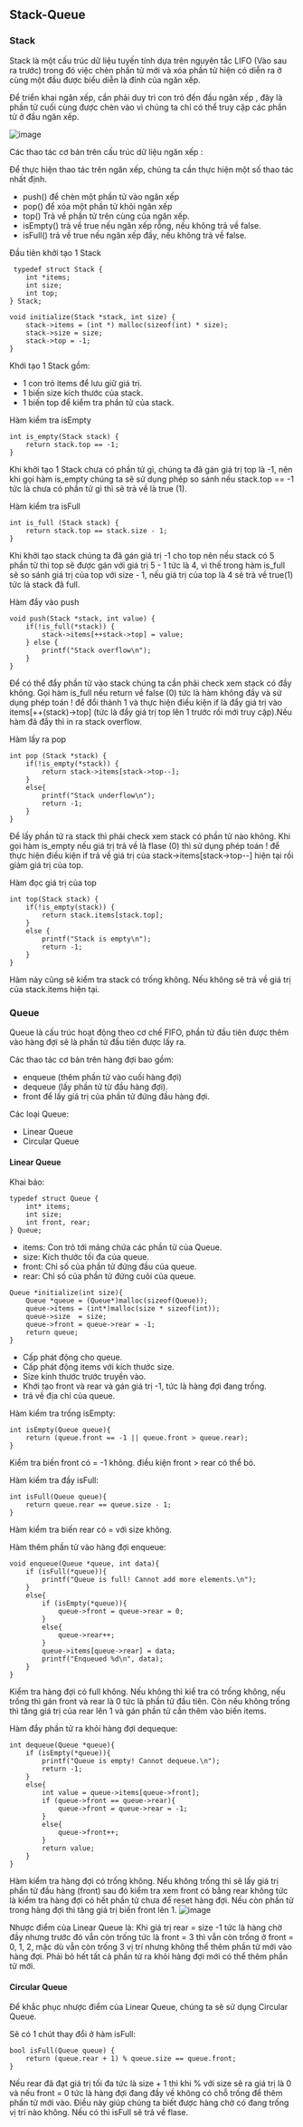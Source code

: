 
## Stack-Queue

### Stack

Stack là một cấu trúc dữ liệu tuyến tính dựa trên nguyên tắc LIFO (Vào sau ra trước) trong đó việc chèn phần tử mới và xóa phần tử hiện có diễn ra ở cùng một đầu được biểu diễn là đỉnh của ngăn xếp.

Để triển khai ngăn xếp, cần phải duy trì con trỏ đến đầu ngăn xếp , đây là phần tử cuối cùng được chèn vào vì chúng ta chỉ có thể truy cập các phần tử ở đầu ngăn xếp.

![image](https://github.com/user-attachments/assets/dac33a21-2343-48dc-9da6-ecd54ddcb03f)

Các thao tác cơ bản trên cấu trúc dữ liệu ngăn xếp :

Để thực hiện thao tác trên ngăn xếp, chúng ta cần thực hiện một số thao tác nhất định.

- push() để chèn một phần tử vào ngăn xếp
- pop() để xóa một phần tử khỏi ngăn xếp
- top() Trả về phần tử trên cùng của ngăn xếp.
- isEmpty() trả về true nếu ngăn xếp rỗng, nếu không trả về false.
- isFull() trả về true nếu ngăn xếp đầy, nếu không trả về false.

Đầu tiên khởi tạo 1 Stack

```
 typedef struct Stack {
    int *items;
    int size;
    int top;
} Stack;

void initialize(Stack *stack, int size) {
    stack->items = (int *) malloc(sizeof(int) * size);
    stack->size = size;
    stack->top = -1;
} 
```

Khới tạo 1 Stack gồm:
- 1 con trỏ items để lưu giữ giá trị.
- 1 biến size kích thước của stack.
- 1 biến top để kiểm tra phần tử của stack.

Hàm kiểm tra isEmpty
```
int is_empty(Stack stack) {
    return stack.top == -1;
} 
```
Khi khởi tạo 1 Stack chưa có phần tử gì, chúng ta đã gán giá trị top là -1, nên khi gọi hàm is_empty chúng ta sẽ sử dụng phép so sánh nếu stack.top == -1 tức là chưa có phần tử gì thì sẽ trả về là true (1).

Hàm kiểm tra isFull
```
int is_full (Stack stack) {
    return stack.top == stack.size - 1;
} 
```
Khi khởi tạo stack chúng ta đã gán giá trị -1 cho top nên nếu stack có 5 phần tử thì top sẽ được gán với giá trị 5 - 1 tức là 4,
vì thế trong hàm is_full sẽ so sánh giá trị của top với size - 1, nếu giá trị của top là 4 sẽ trả về true(1) tức là stack đã full.

Hàm đẩy vào push
```
void push(Stack *stack, int value) {
    if(!is_full(*stack)) {
        stack->items[++stack->top] = value;
    } else {
        printf("Stack overflow\n");
    }
}
```
Để có thể đẩy phần tử vào stack chúng ta cần phải check xem stack có đầy không. Gọi hàm is_full nếu return về false (0) tức là hàm không đầy và sử dụng phép toán ! để đổi thành 1 và thực hiện điều kiện if là đẩy giá trị vào items[++(stack)->top] (tức là đẩy giá trị top lên 1 trước rồi mới truy cập).Nếu hàm đã đầy thì in ra stack overflow.

Hàm lấy ra pop
```
int pop (Stack *stack) {
    if(!is_empty(*stack)) {
        return stack->items[stack->top--];
    }
    else{
        printf("Stack underflow\n");
        return -1;
    }
}
```
Để lấy phần tử ra stack thì phải check xem stack có phần tử nào không. Khi gọi hàm is_empty nếu giá trị trả về là flase (0) thì sử dụng phép toán ! để thực hiện điều kiện if trả về giá trị của stack->items[stack->top--] hiện tại rồi giảm giá trị của top.

Hàm đọc giá trị của top 
```
int top(Stack stack) {
    if(!is_empty(stack)) {
        return stack.items[stack.top];
    }
    else {
        printf("Stack is empty\n");
        return -1;
    }
}
```
Hàm này cũng sẽ kiểm tra stack có trống không. Nếu không sẽ trả về giá trị của stack.items hiện tại.

### Queue
Queue là cấu trúc hoạt động theo cơ chế FIFO, phần tử đầu tiên được thêm vào hàng đợi sẽ là phần tử đầu tiên được lấy ra.

Các thao tác cơ bản trên hàng đợi bao gồm:

- enqueue (thêm phần tử vào cuối hàng đợi)
- dequeue (lấy phần tử từ đầu hàng đợi).
- front để lấy giá trị của phần tử đứng đầu hàng đợi.

Các loại Queue:
- Linear Queue
- Circular Queue

#### Linear Queue
Khai báo:

```
typedef struct Queue {
    int* items;
    int size;
    int front, rear;
} Queue;
```
- items: Con trỏ tới mảng chứa các phần tử của Queue.
- size: Kích thước tối đa của queue.
- front: Chỉ số của phần tử đứng đầu của queue.
- rear: Chỉ số của phần tử đứng cuôi của queue.

```
Queue *initialize(int size){
    Queue *queue = (Queue*)malloc(sizeof(Queue));
    queue->items = (int*)malloc(size * sizeof(int));
    queue->size  = size;
    queue->front = queue->rear = -1;
    return queue;
}
```
- Cấp phát động cho queue.
- Cấp phát động items với kích thước size.
- Size kính thước trước truyền vào.
- Khới tạo front và rear và gán giá trị -1, tức là hàng đợi đang trống.
- trả về địa chỉ của queue.

Hàm kiểm tra trống isEmpty:
```
int isEmpty(Queue queue){
    return (queue.front == -1 || queue.front > queue.rear);
}
```
Kiểm tra biến front có = -1 không. điều kiện front > rear có thể bỏ.

Hàm kiểm tra đầy isFull:
```
int isFull(Queue queue){
    return queue.rear == queue.size - 1;
}
```  
Hàm kiểm tra biến rear có = với size không.

Hàm thêm phần tử vào hàng đợi enqueue:
```
void enqueue(Queue *queue, int data){
    if (isFull(*queue)){
        printf("Queue is full! Cannot add more elements.\n");
    } 
    else{
        if (isEmpty(*queue)){
            queue->front = queue->rear = 0;
        }
        else{
            queue->rear++;
        }
        queue->items[queue->rear] = data;
        printf("Enqueued %d\n", data);
    }
}
```
Kiểm tra hàng đợi có full không. Nếu không thì kiể tra có trống không, nếu trống thì gán front và rear là 0 tức là phần tử đầu tiên. Còn nếu không trống thì tăng giá trị của rear lên 1 và gán phần tử cần thêm vào biến items.

Hàm đẩy phần tử ra khỏi hàng đợi dequeque:
```
int dequeue(Queue *queue){
    if (isEmpty(*queue)){
        printf("Queue is empty! Cannot dequeue.\n");
        return -1;
    } 
    else{
        int value = queue->items[queue->front];
        if (queue->front == queue->rear){
            queue->front = queue->rear = -1;
        }
        else{
            queue->front++;
        }
        return value;
    }
}
```
Hàm kiểm tra hàng đợi có trống không. Nếu không trống thì sẽ lấy giá trị phần tử đầu hàng (front) sau đó kiểm tra xem front có bằng rear không tức là kiểm tra hàng đợi có hết phần tử chưa để reset hàng đợi. Nếu còn phần tử trong hàng đợi thì tăng giá trị biến front lên 1.
![image](https://github.com/user-attachments/assets/cb070d1a-1f5e-4d7c-8191-a825fc322541)

Nhược điểm của Linear Queue là: Khi giá trị rear = size -1 tức là hàng chờ đầy nhưng trước đó vẫn còn trống tức là front = 3 thì vẫn còn trống ở front = 0, 1, 2, mặc dù vẫn còn trống 3 vị trí nhưng không thể thêm phần tử mới vào hàng đợi. Phải bỏ hết tất cả phần tử ra khỏi hàng đợi mới có thể thêm phần tử mới.

#### Circular Queue

Để khắc phục nhược điểm của Linear Queue, chúng ta sẽ sử dụng Circular Queue.

Sẽ có 1 chút thay đổi ở hàm isFull:
```
bool isFull(Queue queue) {
    return (queue.rear + 1) % queue.size == queue.front;  
}
```
Nếu rear đã đạt giá trị tối đa tức là size + 1 thì khi % với size sẽ ra giá trị là 0 và nếu front = 0 tức là hàng đợi đang đầy về không có chỗ trống để thêm phần tử mới vào. Điều này giúp chúng ta biết được hàng chờ có đang trống vị trí nào không. Nếu có thì isFull sẽ trả về flase.